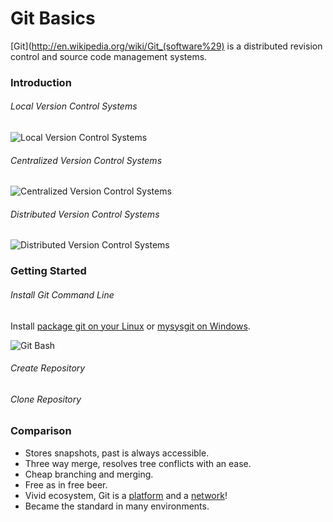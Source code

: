 # Git Basics #

[Git](http://en.wikipedia.org/wiki/Git_(software%29) is a distributed revision control and source code management systems.

### Introduction ###

###### Local Version Control Systems ######
![Local Version Control Systems](http://git-scm.com/figures/18333fig0101-tn.png "Local Version Control Systems")

###### Centralized Version Control Systems ######
![Centralized Version Control Systems](http://git-scm.com/figures/18333fig0102-tn.png "Centralized Version Control Systems")

###### Distributed Version Control Systems ######
![Distributed Version Control Systems](http://git-scm.com/figures/18333fig0103-tn.png "Distributed Version Control Systems")

### Getting Started ###

###### Install Git Command Line ###

Install [package git on your Linux](http://git-scm.com/download/linux) or [mysysgit on Windows](https://code.google.com/p/msysgit/downloads/list).

![Git Bash](http://johnnycode.com/assets/images/2010-07-09-my-first-day-using-git-on-windows-7/Git-Bash-Committing-Changes.png "Git Bash")

###### Create Repository ######

###### Clone Repository ######

### Comparison ###

* Stores snapshots, past is always accessible.
* Three way merge, resolves tree conflicts with an ease.
* Cheap branching and merging.
* Free as in free beer.
* Vivid ecosystem, Git is a [platform](http://git.epam.com) and a [network](http://github.com)!
* Became the standard in many environments.